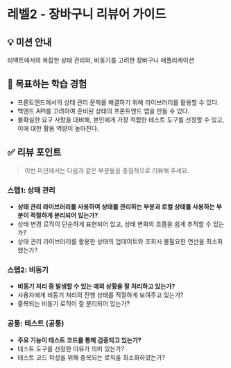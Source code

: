 # 레벨2 - 장바구니 리뷰어 가이드

## 💡 미션 안내
리액트에서의 복잡한 상태 관리와, 비동기를 고려한 장바구니 애플리케이션

## 📍 목표하는 학습 경험
- 프론트엔드에서의 상태 관리 문제를 해결하기 위해 라이브러리를 활용할 수 있다.
- 백엔드 API를 고려하여 준비된 상태의 프론트엔드 앱을 만들 수 있다.
- 불확실한 요구 사항을 대비해, 본인에게 가장 적합한 테스트 도구를 선정할 수 있고, 이에 대한 활용 역량이 높아진다.

## ✅ 리뷰 포인트

> 이번 미션에서는 다음과 같은 부분들을 중점적으로 리뷰해 주세요.

### 스텝1: 상태 관리 
- **상태 관리 라이브러리를 사용하여 상태를 관리하는 부분과 로컬 상태를 사용하는 부분이 적절하게 분리되어 있는가?**
- 상태 변경 로직이 단순하게 표현되어 있고, 상태 변화의 흐름을 쉽게 추적할 수 있는가?
- 상태 관리 라이브러리를 활용한 상태의 업데이트와 조회시 불필요한 연산을 최소화 했는가?

### 스텝2: 비동기
- **비동기 처리 중 발생할 수 있는 예외 상황을 잘 처리하고 있는가?**
- 사용자에게 비동기 처리의 진행 상태를 적절하게 보여주고 있는가?
- 중복되는 비동기 로직이 잘 분리되어 있는가?

### 공통: 테스트 (공통)
- **주요 기능이 테스트 코드를 통해 검증되고 있는가?**
- 테스트 도구를 선정한 이유가 의미 있는가?
- 테스트 코드 작성을 위해 중복되는 로직을 최소화하였는가?
